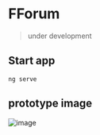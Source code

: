 # FForum

> under development

## Start app
```ng serve```


## prototype image
![image](https://user-images.githubusercontent.com/42616536/234991623-365a049f-06df-47f2-a711-0d962358a421.png)


